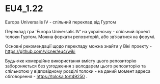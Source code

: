 # EU4_1.22
Europa Universalis IV - спільний переклад від Гуртом

Переклад гри 'Europa Universalis IV' на українську - спільний проект толоки Гуртом. 
Можна форкати репозиторій, або звʼязатися на форумі.

Основні рекомендації щодо перекладу можна знайти у Вікі проекту - https://github.com/vicner/eu4/wiki

Будь-яке комерційне використання вмісту цього репозиторію забороняється без узгодження з володарем цього репозиторію та спільнотою у відповідному розділі толоки - на даний момент адреса обговорення - https://toloka.to/t49250 .
